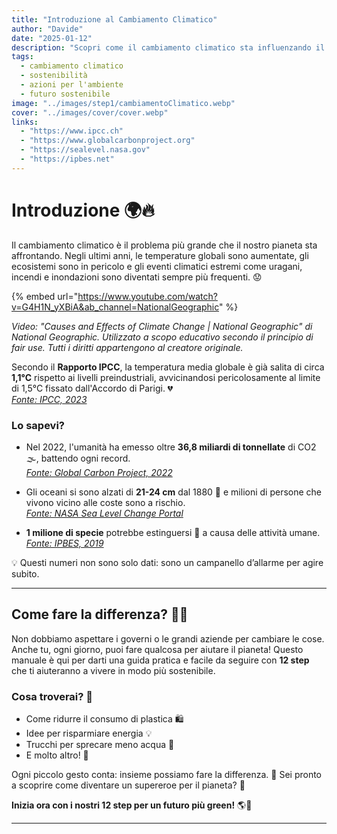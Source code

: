 ```yaml
---
title: "Introduzione al Cambiamento Climatico"
author: "Davide"
date: "2025-01-12"
description: "Scopri come il cambiamento climatico sta influenzando il nostro pianeta e cosa possiamo fare per combatterlo con azioni quotidiane."
tags:
  - cambiamento climatico
  - sostenibilità
  - azioni per l'ambiente
  - futuro sostenibile
image: "../images/step1/cambiamentoClimatico.webp"
cover: "../images/cover/cover.webp"
links:
  - "https://www.ipcc.ch"
  - "https://www.globalcarbonproject.org"
  - "https://sealevel.nasa.gov"
  - "https://ipbes.net"
---
```

# Introduzione 🌍🔥  

Il cambiamento climatico è il problema più grande che il nostro pianeta sta affrontando. Negli ultimi anni, le temperature globali sono aumentate, gli ecosistemi sono in pericolo e gli eventi climatici estremi come uragani, incendi e inondazioni sono diventati sempre più frequenti. 😟  

{% embed url="https://www.youtube.com/watch?v=G4H1N_yXBiA&ab_channel=NationalGeographic" %}
  
*Video: "Causes and Effects of Climate Change | National Geographic" di National Geographic. Utilizzato a scopo educativo secondo il principio di fair use. Tutti i diritti appartengono al creatore originale.*


Secondo il **Rapporto IPCC**, la temperatura media globale è già salita di circa **1,1°C** rispetto ai livelli preindustriali, avvicinandosi pericolosamente al limite di 1,5°C fissato dall'Accordo di Parigi. 💔  
[*Fonte: IPCC, 2023*](https://www.ipcc.ch)  

### Lo sapevi?  

- Nel 2022, l'umanità ha emesso oltre **36,8 miliardi di tonnellate** di CO2 🌫️, battendo ogni record.  
[*Fonte: Global Carbon Project, 2022*](https://www.globalcarbonproject.org)  

- Gli oceani si sono alzati di **21-24 cm** dal 1880 🌊 e milioni di persone che vivono vicino alle coste sono a rischio.  
[*Fonte: NASA Sea Level Change Portal*](https://sealevel.nasa.gov)  

- **1 milione di specie** potrebbe estinguersi 🐾 a causa delle attività umane.  
[*Fonte: IPBES, 2019*](https://ipbes.net)  

💡 Questi numeri non sono solo dati: sono un campanello d’allarme per agire subito.  

---

## Come fare la differenza? 💪🌱  

Non dobbiamo aspettare i governi o le grandi aziende per cambiare le cose. Anche tu, ogni giorno, puoi fare qualcosa per aiutare il pianeta! Questo manuale è qui per darti una guida pratica e facile da seguire con **12 step** che ti aiuteranno a vivere in modo più sostenibile.  

### Cosa troverai? 🤔  

- Come ridurre il consumo di plastica 🛍️  
- Idee per risparmiare energia 💡  
- Trucchi per sprecare meno acqua 🚿  
- E molto altro! 🚀  

Ogni piccolo gesto conta: insieme possiamo fare la differenza. 💚 Sei pronto a scoprire come diventare un supereroe per il pianeta? 🌟  

**Inizia ora con i nostri 12 step per un futuro più green!** 🌎🌿

---
